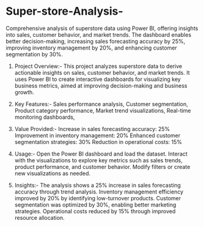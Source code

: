 # Super-store-Analysis-
Comprehensive analysis of superstore data using Power BI, offering insights into sales, customer behavior, and market trends. The dashboard enables better decision-making, increasing sales forecasting accuracy by 25%, improving inventory management by 20%, and enhancing customer segmentation by 30%.

1) Project Overview:-
This project analyzes superstore data to derive actionable insights on sales, customer behavior, and market trends. It uses Power BI to create interactive dashboards for visualizing key business metrics, aimed at improving decision-making and business growth.

2) Key Features:-
  Sales performance analysis,
Customer segmentation,
Product category performance,
Market trend visualizations,
Real-time monitoring dashboards,

3) Value Provided:-
Increase in sales forecasting accuracy: 25%
Improvement in inventory management: 20%
Enhanced customer segmentation strategies: 30%
Reduction in operational costs: 15%

5) Usage:-
Open the Power BI dashboard and load the dataset.
Interact with the visualizations to explore key metrics such as sales trends, product performance, and customer behavior.
Modify filters or create new visualizations as needed.

6) Insights:-
The analysis shows a 25% increase in sales forecasting accuracy through trend analysis.
Inventory management efficiency improved by 20% by identifying low-turnover products.
Customer segmentation was optimized by 30%, enabling better marketing strategies.
Operational costs reduced by 15% through improved resource allocation.
